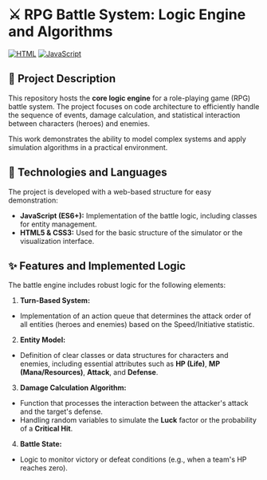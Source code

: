  # ⚔️ RPG Battle System: Logic Engine and Algorithms

[![HTML](https://img.shields.io/badge/HTML5-E34F26?style=for-the-badge&logo=html5&logoColor=white)](https://developer.mozilla.org/es/docs/Web/HTML)
[![JavaScript](https://img.shields.io/badge/JavaScript-F7DF1E?style=for-the-badge&logo=javascript&logoColor=black)](https://developer.mozilla.org/es/docs/Web/JavaScript)

## 📝 Project Description

This repository hosts the **core logic engine** for a role-playing game (RPG) battle system. The project focuses on code architecture to efficiently handle the sequence of events, damage calculation, and statistical interaction between characters (heroes) and enemies.

This work demonstrates the ability to model complex systems and apply simulation algorithms in a practical environment.

## 🚀 Technologies and Languages

The project is developed with a web-based structure for easy demonstration:

* **JavaScript (ES6+):** Implementation of the battle logic, including classes for entity management.
* **HTML5 & CSS3:** Used for the basic structure of the simulator or the visualization interface.

## ✨ Features and Implemented Logic

The battle engine includes robust logic for the following elements:

1. **Turn-Based System:**
* Implementation of an action queue that determines the attack order of all entities (heroes and enemies) based on the Speed/Initiative statistic.

2. **Entity Model:**
* Definition of clear classes or data structures for characters and enemies, including essential attributes such as **HP (Life)**, **MP (Mana/Resources)**, **Attack**, and **Defense**.

3. **Damage Calculation Algorithm:**
* Function that processes the interaction between the attacker's attack and the target's defense.
* Handling random variables to simulate the **Luck** factor or the probability of a **Critical Hit**.

4. **Battle State:**
* Logic to monitor victory or defeat conditions (e.g., when a team's HP reaches zero).
